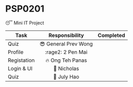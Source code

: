 # PSP0201
:sleeping: Mini IT Project


| Task        | Responsibility  | Completed |
| ------------- |:-------------:|:---------------:|
| Quiz  | :sunglasses: General Prev Wong|
| Profile      | :rage2: 2 Pen Mai | |
| Registation | :fire: Ong Teh Panas | |
| Login & UI | :cop: Nicholas | |
| Quiz | :woman: July Hao | |

